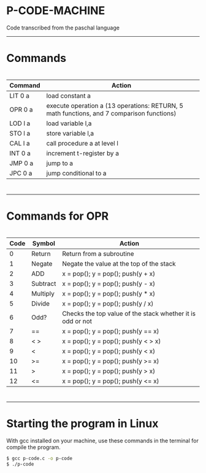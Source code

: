 # P-CODE-MACHINE

Code transcribed from the paschal language

---
# Commands
#

| Command | Action |
| ------ | ------ |
| LIT 0 a | load constant a |
| OPR 0 a | execute operation a (13 operations: RETURN, 5 math functions, and 7 comparison functions) |
| LOD l a | load variable l,a |
| STO l a | store variable l,a |
| CAL l a | call procedure a at level l |
| INT 0 a | increment t-register by a |
| JMP 0 a | jump to a |
| JPC 0 a | jump conditional to a |

#
---
# Commands for OPR
#
| Code | Symbol | Action |
| ------ | ------ | ------ |
| 0 | Return | Return from a subroutine|
| 1 | Negate | Negate the value at the top of the stack |
| 2 | ADD | x = pop(); y = pop(); push(y + x) |
| 3 | Subtract | x = pop(); y = pop(); push(y - x) |
| 4 | Multiply | x = pop(); y = pop(); push(y * x) |
| 5 | Divide | x = pop(); y = pop(); push(y / x) |
| 6 | Odd? | Checks the top value of the stack whether it is odd or not |
| 7 | == | x = pop(); y = pop(); push(y == x) |
| 8 | < > | x = pop(); y = pop(); push(y < > x) |
| 9 | < | x = pop(); y = pop(); push(y < x) |
| 10 | >= | x = pop(); y = pop(); push(y >= x) |
| 11 | > | x = pop(); y = pop(); push(y > x) |
| 12 | <= | x = pop(); y = pop(); push(y <= x) |

#
---
# Starting the program in Linux

With gcc installed on your machine, use these commands in the terminal for compile the program.

```sh
$ gcc p-code.c -o p-code
$ ./p-code
```
